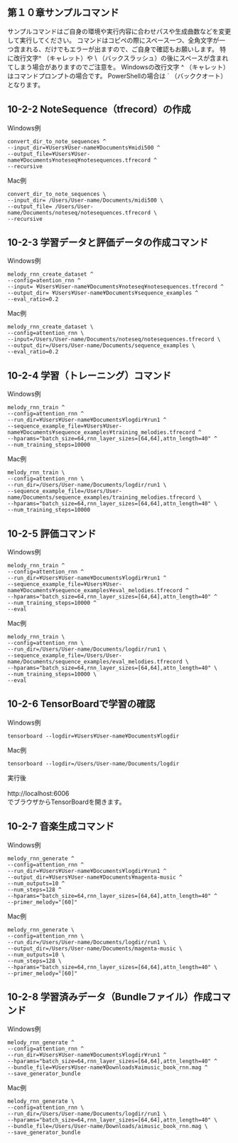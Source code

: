 ## 第１０章サンプルコマンド
サンプルコマンドはご自身の環境や実行内容に合わせパスや生成曲数などを変更して実行してください。 コマンドはコピペの際にスペース一つ、全角文字が一つ含まれる、だけでもエラーが出ますので、ご自身で確認もお願いします。 特に改行文字^ （キャレット）や \ （バックスラッシュ）の後にスペースが含まれてしまう場合がありますのでご注意を。 Windowsの改行文字 ^ （キャレット）はコマンドプロンプトの場合です。 PowerShellの場合は ` （バッククオート）となります。

## 10-2-2 NoteSequence（tfrecord）の作成

Windows例
```
convert_dir_to_note_sequences ^
--input_dir=¥Users¥User-name¥Documents¥midi500 ^
--output_file=¥Users¥User-name¥Documents¥noteseq¥notesequences.tfrecord ^
--recursive 
```

Mac例
```
convert_dir_to_note_sequences \
--input_dir= /Users/User-name/Documents/midi500 \
--output_file= /Users/User-name/Documents/noteseq/notesequences.tfrecord \
--recursive
 ```
 
## 10-2-3 学習データと評価データの作成コマンド

Windows例
```
melody_rnn_create_dataset ^
--config=atention_rnn ^
--input= ¥Users¥User-name¥Documents¥noteseq¥notesequences.tfrecord ^
--output_dir= ¥Users¥User-name¥Documents¥sequence_examples ^
--eval_ratio=0.2 
```
 
Mac例
```
melody_rnn_create_dataset \
--config=attention_rnn \
--input=/Users/User-name/Documents/noteseq/notesequences.tfrecord \
--output_dir=/Users/User-name/Documents/sequence_examples \
--eval_ratio=0.2
```

## 10-2-4 学習（トレーニング）コマンド

Windows例
```
melody_rnn_train ^
--config=attention_rnn ^
--run_dir=¥Users¥User-name¥Documents¥logdir¥run1 ^
--sequence_example_file=¥Users¥User-name¥Documents¥sequence_examples¥training_melodies.tfrecord ^
--hparams="batch_size=64,rnn_layer_sizes=[64,64],attn_length=40" ^
--num_training_steps=10000 
```

Mac例
```
melody_rnn_train \
--config=attention_rnn \
--run_dir=/Users/User-name/Documents/logdir/run1 \
--sequence_example_file=/Users/User-name/Documents/sequence_examples/training_melodies.tfrecord \
--hparams="batch_size=64,rnn_layer_sizes=[64,64],attn_length=40" \
--num_training_steps=10000
```

## 10-2-5 評価コマンド

Windows例
```
melody_rnn_train ^
--config=attention_rnn ^
--run_dir=¥Users¥User-name¥Documents¥logdir¥run1 ^
--sequence_example_file=¥Users¥User-name¥Documents¥sequence_examples¥eval_melodies.tfrecord ^
--hparams="batch_size=64,rnn_layer_sizes=[64,64],attn_length=40" ^
--num_training_steps=10000 ^
--eval
```

Mac例
```
melody_rnn_train \
--config=attention_rnn \
--run_dir=/Users/User-name/Documents/logdir/run1 \
--sequence_example_file=/Users/User-name/Documents/sequence_examples/eval_melodies.tfrecord \
--hparams="batch_size=64,rnn_layer_sizes=[64,64],attn_length=40" \
--num_training_steps=10000 \
--eval
```

## 10-2-6 TensorBoardで学習の確認

Windows例
```
tensorboard --logdir=¥Users¥User-name¥Documents¥logdir
 ```
 
Mac例
```
tensorboard --logdir=/Users/User-name/Documents/logdir
```

実行後 <br>
<br>
http://localhost:6006
<br>
でブラウザからTensorBoardを開きます。 


## 10-2-7 音楽生成コマンド

Windows例
```
melody_rnn_generate ^
--config=attention_rnn ^
--run_dir=¥Users¥User-name¥Documents¥logdir¥run1 ^
--output_dir=¥Users¥User-name¥Documents¥magenta-music ^
--num_outputs=10 ^
--num_steps=128 ^
--hparams="batch_size=64,rnn_layer_sizes=[64,64],attn_length=40" ^
--primer_melody="[60]"
```

Mac例
```
melody_rnn_generate \
--config=attention_rnn \
--run_dir=/Users/User-name/Documents/logdir/run1 \
--output_dir=/Users/User-name/Documents/magenta-music \
--num_outputs=10 \
--num_steps=128 \
--hparams="batch_size=64,rnn_layer_sizes=[64,64],attn_length=40" \
--primer_melody="[60]"
```

## 10-2-8 学習済みデータ（Bundleファイル）作成コマンド

Windows例
```
melody_rnn_generate ^
--config=attention_rnn ^
--run_dir=¥Users¥User-name¥Documents¥logdir¥run1 ^
--hparams="batch_size=64,rnn_layer_sizes=[64,64],attn_length=40" ^
--bundle_file=¥Users¥User-name¥Downloads¥aimusic_book_rnn.mag ^
--save_generator_bundle
```

Mac例
```
melody_rnn_generate \
--config=attention_rnn \
--run_dir=/Users/User-name/Documents/logdir/run1 \
--hparams="batch_size=64,rnn_layer_sizes=[64,64],attn_length=40" \
--bundle_file=/Users/User-name/Downloads/aimusic_book_rnn.mag \
--save_generator_bundle
```